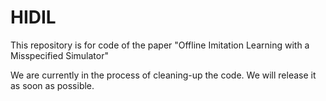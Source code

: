 # HIDIL
This repository is for code of the paper "Offline Imitation Learning with a Misspecified Simulator"

We are currently in the process of cleaning-up the code. We will release it as soon as possible.

